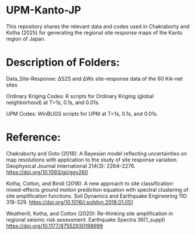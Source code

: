 # UPM-Kanto-JP

This repository shares the relevant data and codes used in Chakraborty and Kotha (2025) for generating the regional site response maps of the Kanto region of Japan. 

# Description of Folders: 

Data_Site-Response: ΔS2S and ΔWs site-response data of the 60 Kik-net sites

Ordinary Kriging Codes: R scripts for Ordinary Kriging (global neighborhood) at T=1s, 0.1s, and 0.01s. 

UPM Codes: WinBUGS scripts for UPM at T=1s, 0.1s, and 0.01s. 

# Reference: 

Chakraborty and Goto (2018): A Bayesian model reflecting uncertainties on map resolutions with application to the study of site response variation. Geophysical Journal International 214(3): 2264–2276. <https://doi.org/10.1093/gji/ggy260>

Kotha, Cotton, and Bindi (2018): A new approach to site classification: mixed-effects ground motion prediction equation with spectral clustering of site amplification functions. Soil Dynamics and Earthquake Engineering 110: 318-329. <https://doi.org/10.1016/j.soildyn.2018.01.051>

Weatherill, Kotha, and Cotton (2020): Re-thinking site amplification in regional seismic risk assessment. Earthquake Spectra 36(1_suppl) <https://doi.org/10.1177/87552930198999>


